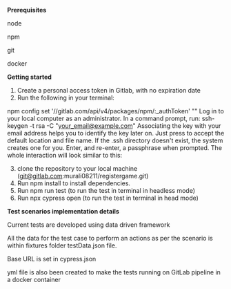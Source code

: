 **Prerequisites**

node

npm

git

docker



**Getting started**

1. Create a personal access token in Gitlab, with no expiration date
2. Run the following in your terminal:

npm config set '//gitlab.com/api/v4/packages/npm/:_authToken' "<access-token>"
Log in to your local computer as an administrator.
In a command prompt, run:
ssh-keygen -t rsa -C "your_email@example.com"
Associating the key with your email address helps you to identify the key later on.
Just press <Enter> to accept the default location and file name. If the .ssh directory doesn't exist, the system creates one for you.
Enter, and re-enter, a passphrase when prompted. The whole interaction will look similar to this:

3. clone the repository to your local machine (git@gitlab.com:murali08211/registergame.git)
4. Run npm install to install dependencies.
5. Run npm run test (to run the test in terminal in headless mode)
6. Run npx cypress open (to run the test in terminal in head mode)


**Test scenarios implementation details**

Current tests are developed using data driven framework

All the data for the test case to perform an actions as per the scenario is within fixtures folder testData.json file.

Base URL is set in cypress.json

yml file is also been created to make the tests running on GitLab pipeline in a docker container


